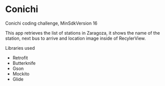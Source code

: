 # Conichi
Conichi coding challenge, MinSdkVersion 16

This app retrieves the list of stations in Zaragoza, it shows the name of the station, next bus to arrive and location image inside of RecylerView. 

Libraries used
* Retrofit
* Butterknife
* Gson
* Mockito
* Glide


